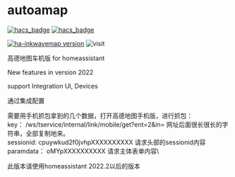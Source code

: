# autoamap
[![hacs_badge](https://img.shields.io/badge/Home-Assistant-%23049cdb)](https://www.home-assistant.io/)
[![hacs_badge](https://img.shields.io/badge/HACS-Custom-41BDF5.svg)](https://github.com/hacs/integration)

[![ha-inkwavemap version](https://img.shields.io/badge/autoamap-2022.6.12-blue.svg)](https://github.com/dscao/ha-inkwavemap)
![visit](https://visitor-badge.glitch.me/badge?page_id=dscao.autoamap&left_text=visit)

 高德地图车机版 for homeassistant
 
New features in version 2022

support Integration UI, Devices

通过集成配置

需要用手机抓包拿到的几个数据，打开高德地图手机版，进行抓包：\
key： /ws/tservice/internal/link/mobile/get?ent=2&in= 网址后面很长很长的字符串，全部复制地来。\
sessionid:  cpuywkud2f0jvhpXXXXXXXXXX  请求头部的sessionid内容\
paramdata： oMYpXXXXXXXXXX  请求主体表单内容\

此版本请使用homeassistant 2022.2以后的版本
